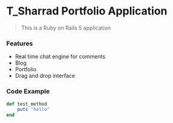 # T_Sharrad Portfolio Application

> This is a Ruby on Rails 5 application

### Features

- Real time chat engine for comments
- Blog
- Portfolio
- Drag and drop interface

### Code Example

```ruby
def test_method
	puts "hello"
end
```